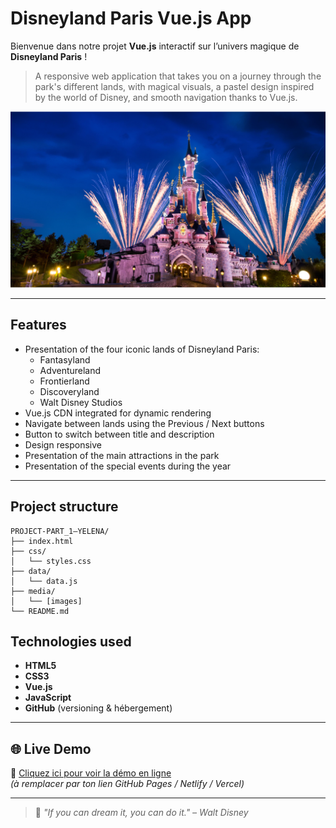 # Disneyland Paris Vue.js App

Bienvenue dans notre projet **Vue.js** interactif sur l’univers magique de **Disneyland Paris** !

>  A responsive web application that takes you on a journey through the park's different lands, with magical visuals, a pastel design inspired by the world of Disney, and smooth navigation thanks to Vue.js.

![web page overview](media/Magic.png)

---

## Features

- Presentation of the four iconic lands of Disneyland Paris:
  - Fantasyland
  - Adventureland
  - Frontierland
  - Discoveryland
  - Walt Disney Studios
- Vue.js CDN integrated for dynamic rendering
- Navigate between lands using the Previous / Next buttons
- Button to switch between title and description
- Design responsive
- Presentation of the main attractions in the park
- Presentation of the special events during the year

---

## Project structure
```
PROJECT-PART_1–YELENA/
├── index.html
├── css/
│   └── styles.css
├── data/
│   └── data.js
├── media/
│   └── [images]
└── README.md
```

## Technologies used

- **HTML5**
- **CSS3** 
- **Vue.js** 
- **JavaScript** 
- **GitHub** (versioning & hébergement)

---

## 🌐 Live Demo

🔗 [Cliquez ici pour voir la démo en ligne](https://votre-lien-github-pages-ou-netlify)  
*(à remplacer par ton lien GitHub Pages / Netlify / Vercel)*

---

> 🏰 *"If you can dream it, you can do it." – Walt Disney*